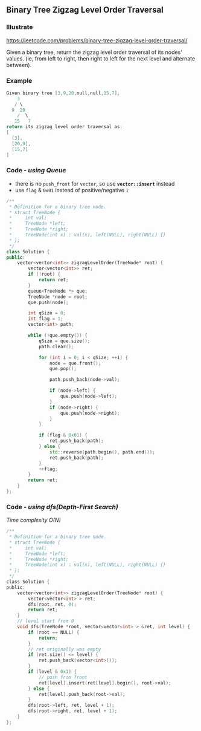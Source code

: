 ## Binary Tree Zigzag Level Order Traversal
### Illustrate
<https://leetcode.com/problems/binary-tree-zigzag-level-order-traversal/>

Given a binary tree, return the zigzag level order traversal of its nodes' values. (ie, from left to right, then right to left for the next level and alternate between).

### Example
```c
Given binary tree [3,9,20,null,null,15,7],
    3
   / \
  9  20
    /  \
   15   7
return its zigzag level order traversal as:
[
  [3],
  [20,9],
  [15,7]
]
```

### Code - _using Queue_

- there is no `push_front` for `vector`, so use **`vector::insert`** instead
- use `flag` & `0x01` instead of positive/negative `1`

```c++
/**
 * Definition for a binary tree node.
 * struct TreeNode {
 *     int val;
 *     TreeNode *left;
 *     TreeNode *right;
 *     TreeNode(int x) : val(x), left(NULL), right(NULL) {}
 * };
 */
class Solution {
public:
    vector<vector<int>> zigzagLevelOrder(TreeNode* root) {
        vector<vector<int>> ret;
        if (!root) {
            return ret;
        }
        queue<TreeNode *> que;
        TreeNode *node = root;
        que.push(node);

        int qSize = 0;
        int flag = 1;
        vector<int> path;

        while (!que.empty()) {
            qSize = que.size();
            path.clear();

            for (int i = 0; i < qSize; ++i) {
                node = que.front();
                que.pop();

                path.push_back(node->val);

                if (node->left) {
                    que.push(node->left);
                }
                if (node->right) {
                    que.push(node->right);
                }
            }

            if (flag & 0x01) {
                ret.push_back(path);
            } else {
                std::reverse(path.begin(), path.end());
                ret.push_back(path);
            }
            ++flag;
        }
        return ret;
    }
};
```

### Code - _using dfs(Depth-First Search)_

_Time complexity O(N)_

```c
/**
 * Definition for a binary tree node.
 * struct TreeNode {
 *     int val;
 *     TreeNode *left;
 *     TreeNode *right;
 *     TreeNode(int x) : val(x), left(NULL), right(NULL) {}
 * };
 */
class Solution {
public:
    vector<vector<int>> zigzagLevelOrder(TreeNode* root) {
        vector<vector<int> > ret;
        dfs(root, ret, 0);
        return ret;
    }
    // level start from 0
    void dfs(TreeNode *root, vector<vector<int> > &ret, int level) {
        if (root == NULL) {
            return;
        }
        // ret originally was empty
        if (ret.size() <= level) {
            ret.push_back(vector<int>());
        }
        if (level & 0x1) {
            // push from front
            ret[level].insert(ret[level].begin(), root->val);
        } else {
            ret[level].push_back(root->val);
        }
        dfs(root->left, ret, level + 1);
        dfs(root->right, ret, level + 1);
    }
};
```
